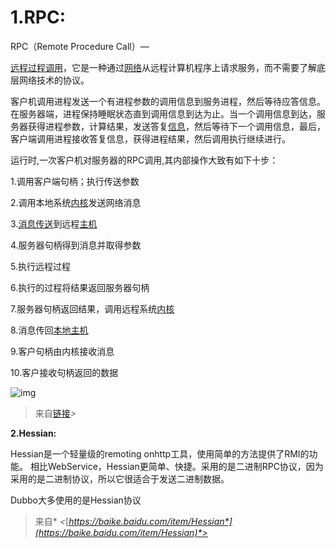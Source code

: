 # **1.RPC:**

RPC（Remote Procedure Call）—

[远程过程调用](https://baike.baidu.com/item/远程过程调用/7854346)，它是一种通过[网络](https://baike.baidu.com/item/网络/143243)从远程计算机程序上请求服务，而不需要了解底层网络技术的协议。

客户机调用进程发送一个有进程参数的调用信息到服务进程，然后等待应答信息。在服务器端，进程保持睡眠状态直到调用信息到达为止。当一个调用信息到达，服务器获得进程参数，计算结果，发送答复[信息](https://baike.baidu.com/item/信息/111163)，然后等待下一个调用信息，最后，客户端调用进程接收答复信息，获得进程结果，然后调用执行继续进行。

 

运行时,一次客户机对服务器的RPC调用,其内部操作大致有如下十步：

1.调用客户端句柄；执行传送参数

2.调用本地系统[内核](https://baike.baidu.com/item/内核)发送网络消息

3.[消息传送](https://baike.baidu.com/item/消息传送)到远程[主机](https://baike.baidu.com/item/主机)

4.服务器句柄得到消息并取得参数

5.执行远程过程

6.执行的过程将结果返回服务器句柄

7.服务器句柄返回结果，调用远程系统[内核](https://baike.baidu.com/item/内核)

8.消息传回[本地主机](https://baike.baidu.com/item/本地主机)

9.客户句柄由内核接收消息

10.客户接收句柄返回的数据

![img](https://gitee.com/xiaokunji/my-images/raw/master/myMD/20210711173152.jpeg)

> 来自[链接](https://baike.baidu.com/item/远程过程调用协议/6893245)*>*

 

**2.Hessian:**

Hessian是一个轻量级的remoting onhttp工具，使用简单的方法提供了RMI的功能。 相比WebService，Hessian更简单、快捷。采用的是二进制RPC协议，因为采用的是二进制协议，所以它很适合于发送二进制数据。

 

Dubbo大多使用的是Hessian协议

> 来自* *<*[*https://baike.baidu.com/item/Hessian*](https://baike.baidu.com/item/Hessian)*>*